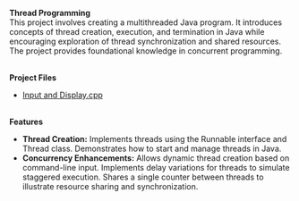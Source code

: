 <b>Thread Programming</b>
<br>This project involves creating a multithreaded Java program. It introduces concepts of thread creation, execution, and termination in Java while encouraging exploration of thread synchronization and shared resources. The project provides foundational knowledge in concurrent programming.

<br><b>Project Files</b></br>
  - [Input and Display.cpp](https://github.com/EricDelgado993/Variables-and-Data-Types/blob/main/Variables%20and%20Data%20Types/WK2%20-%20User%20Input%20and%20Display.cpp)

<br><b>Features</b></br>
  - <b>Thread Creation:</b> Implements threads using the Runnable interface and Thread class. Demonstrates how to start and manage threads in Java.
  - <b>Concurrency Enhancements:</b> Allows dynamic thread creation based on command-line input. Implements delay variations for threads to simulate staggered execution. Shares a single counter between threads to illustrate resource sharing and synchronization.
